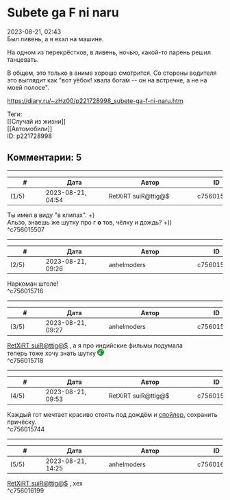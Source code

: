 Subete ga F ni naru
===================

  
2023-08-21, 02:43  
 Был ливень, а я ехал на машине.   
   
 На одном из перекрёстков, в ливень, ночью, какой-то парень решил танцевать.   
   
 В общем, это только в аниме хорошо смотрится. Со стороны водителя это выглядит как "вот уёбок! хвала богам -- он на встречке, а не на моей полосе".   
  
<https://diary.ru/~zHz00/p221728998_subete-ga-f-ni-naru.htm>  
  
Теги:  
[[Случай из жизни]]  
[[Автомобили]]  
ID: p221728998  


Комментарии: 5
--------------

  


---



|         #         |              Дата              |                     Автор                     |           ID           |
| --- | --- | --- | --- |
| (1/5) | 2023-08-21, 04:54 | RetXiRT suiR@ttig@$ | c756015507 |

  
 Ты имел в виду "в клипах". +)   
 Альзо, знаешь же шутку про г  **о**  тов, чёлку и дождь? +))   
 ^c756015507

---



|         #         |              Дата              |                     Автор                     |           ID           |
| --- | --- | --- | --- |
| (2/5) | 2023-08-21, 09:26 | anhelmoders | c756015716 |

  
 Наркоман штоле!   
 ^c756015716

---



|         #         |              Дата              |                     Автор                     |           ID           |
| --- | --- | --- | --- |
| (3/5) | 2023-08-21, 09:27 | anhelmoders | c756015718 |

  
  [RetXiRT suiR@ttig@$](https://Hellspawn.diary.ru "Atomicautionuclear")  , а я про индийские фильмы подумала   
 теперь тоже хочу знать шутку ![:smirk:](pics/3222534.gif)   
 ^c756015718

---



|         #         |              Дата              |                     Автор                     |           ID           |
| --- | --- | --- | --- |
| (4/5) | 2023-08-21, 09:53 | RetXiRT suiR@ttig@$ | c756015744 |

  
 Каждый гот мечтает красиво стоять под дождём и  [спойлер.](https://zHz00.diary.ru/p221728998.htm?index=1#linkmore221728998m1)    сохранить причёску.     
 ^c756015744

---



|         #         |              Дата              |                     Автор                     |           ID           |
| --- | --- | --- | --- |
| (5/5) | 2023-08-21, 14:25 | anhelmoders | c756016199 |

  
  [RetXiRT suiR@ttig@$](https://Hellspawn.diary.ru "Atomicautionuclear")  , хех   
 ^c756016199